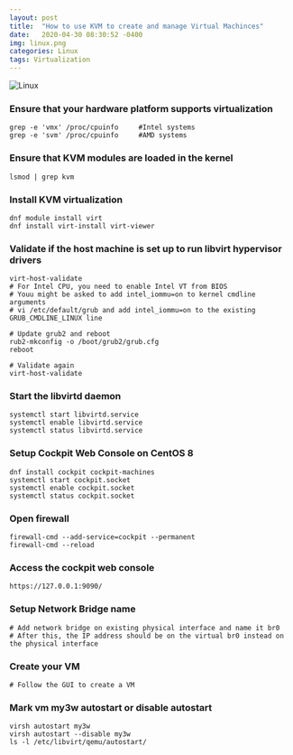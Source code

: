 ```yaml
---
layout: post
title:  "How to use KVM to create and manage Virtual Machinces"
date:   2020-04-30 08:30:52 -0400
img: linux.png
categories: Linux
tags: Virtualization
---
```


![Linux]({{site.baseurl}}/images/linux.png)

### Ensure that your hardware platform supports virtualization 
```
grep -e 'vmx' /proc/cpuinfo		#Intel systems
grep -e 'svm' /proc/cpuinfo		#AMD systems

```
### Ensure that KVM modules are loaded in the kernel
```
lsmod | grep kvm
```

### Install KVM virtualization
```
dnf module install virt 
dnf install virt-install virt-viewer
```

### Validate if the host machine is set up to run libvirt hypervisor drivers
```
virt-host-validate
# For Intel CPU, you need to enable Intel VT from BIOS
# Youu might be asked to add intel_iommu=on to kernel cmdline arguments
# vi /etc/default/grub and add intel_iommu=on to the existing GRUB_CMDLINE_LINUX line

# Update grub2 and reboot
rub2-mkconfig -o /boot/grub2/grub.cfg
reboot

# Validate again
virt-host-validate
```

### Start the libvirtd daemon 
```
systemctl start libvirtd.service
systemctl enable libvirtd.service
systemctl status libvirtd.service
```
### Setup Cockpit Web Console on CentOS 8
```
dnf install cockpit cockpit-machines
systemctl start cockpit.socket
systemctl enable cockpit.socket
systemctl status cockpit.socket
```
### Open firewall
```
firewall-cmd --add-service=cockpit --permanent
firewall-cmd --reload
```
### Access the cockpit web console
```
https://127.0.0.1:9090/
```

### Setup Network Bridge name 
```
# Add network bridge on existing physical interface and name it br0
# After this, the IP address should be on the virtual br0 instead on the physical interface
```
### Create your VM
```
# Follow the GUI to create a VM
```

### Mark vm my3w autostart or disable autostart
```
virsh autostart my3w
virsh autostart --disable my3w
ls -l /etc/libvirt/qemu/autostart/

```



[centos-iso]: http://mirror.csclub.uwaterloo.ca/centos/8.1.1911/isos/x86_64/
[Rufus]: https://rufus.ie/
